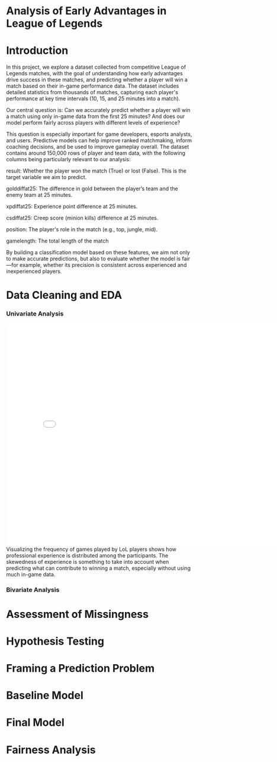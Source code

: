 # Analysis of Early Advantages in League of Legends

# Introduction
In this project, we explore a dataset collected from competitive League of Legends matches, with the goal of understanding how early advantages drive success in these matches, and predicting whether a player will win a match based on their in-game performance data. The dataset includes detailed statistics from thousands of matches, capturing each player's performance at key time intervals (10, 15, and 25 minutes into a match).

Our central question is: Can we accurately predict whether a player will win a match using only in-game data from the first 25 minutes? And does our model perform fairly across players with different levels of experience? 

This question is especially important for game developers, esports analysts, and users. Predictive models can help improve ranked matchmaking, inform coaching decisions, and be used to improve gameplay overall. The dataset contains around 150,000 rows of player and team data, with the following columns being particularly relevant to our analysis:

result: Whether the player won the match (True) or lost (False). This is the target variable we aim to predict.

golddiffat25: The difference in gold between the player’s team and the enemy team at 25 minutes.

xpdiffat25: Experience point difference at 25 minutes.

csdiffat25: Creep score (minion kills) difference at 25 minutes.

position: The player's role in the match (e.g., top, jungle, mid).

gamelength: The total length of the match

By building a classification model based on these features, we aim not only to make accurate predictions, but also to evaluate whether the model is fair—for example, whether its precision is consistent across experienced and inexperienced players.


# Data Cleaning and EDA
### Univariate Analysis
<iframe
  src="assets/gamesplayed.html"
  width="800"
  height="600"
  frameborder="0"
></iframe>
Visualizing the frequency of games played by LoL players shows how professional experience is distributed among the participants. The skewedness of experience is something to take into account when predicting what can contribute to winning a match, especially without using much in-game data.

### Bivariate Analysis


# Assessment of Missingness

# Hypothesis Testing

# Framing a Prediction Problem

# Baseline Model

# Final Model 

# Fairness Analysis
